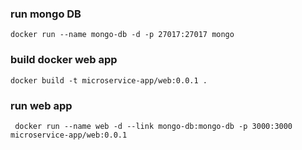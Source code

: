 ### run mongo DB

```
docker run --name mongo-db -d -p 27017:27017 mongo
```

### build docker web app
```
docker build -t microservice-app/web:0.0.1 .
```

### run web app

```
 docker run --name web -d --link mongo-db:mongo-db -p 3000:3000 microservice-app/web:0.0.1
```
